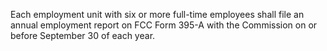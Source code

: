 Each employment unit with six or more full-time employees shall file an annual employment report on FCC Form 395-A with the Commission on or before September 30 of each year.
                                    

